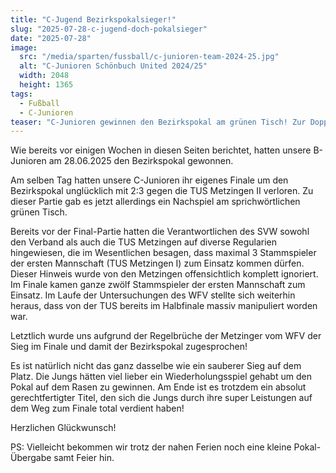 ```yaml
---
title: "C-Jugend Bezirkspokalsieger!"
slug: "2025-07-28-c-jugend-doch-pokalsieger"
date: "2025-07-28"
image:
  src: "/media/sparten/fussball/c-junioren-team-2024-25.jpg"
  alt: "C-Junioren Schönbuch United 2024/25"
  width: 2048
  height: 1365
tags:
  - Fußball
  - C-Junioren
teaser: "C-Junioren gewinnen den Bezirkspokal am grünen Tisch! Zur Doppelmeisterschaft der Aktiven gesellen sich demnach zwei Pokal-Siege der C- und B-Jugend!"
---
```

Wie bereits vor einigen Wochen in diesen Seiten berichtet, hatten unsere B-Junioren am 28.06.2025 den Bezirkspokal gewonnen.

Am selben Tag hatten unsere C-Junioren ihr eigenes Finale um den Bezirkspokal unglücklich mit 2:3 gegen die TUS Metzingen II verloren. Zu dieser Partie gab es jetzt allerdings ein Nachspiel am sprichwörtlichen grünen Tisch.

Bereits vor der Final-Partie hatten die Verantwortlichen des SVW sowohl den Verband als auch die TUS Metzingen auf diverse Regularien hingewiesen, die im Wesentlichen besagen, dass maximal 3 Stammspieler der ersten Mannschaft (TUS Metzingen I) zum Einsatz kommen dürfen.
Dieser Hinweis wurde von den Metzingen offensichtlich komplett ignoriert. Im Finale kamen ganze zwölf Stammspieler der ersten Mannschaft zum Einsatz. Im Laufe der Untersuchungen des WFV stellte sich weiterhin heraus, dass von der TUS bereits im Halbfinale massiv manipuliert worden war.

Letztlich wurde uns aufgrund der Regelbrüche der Metzinger vom WFV der Sieg im Finale und damit der Bezirkspokal zugesprochen!

Es ist natürlich nicht das ganz dasselbe wie ein sauberer Sieg auf dem Platz. Die Jungs hätten viel lieber ein Wiederholungsspiel gehabt um den Pokal auf dem Rasen zu gewinnen. Am Ende ist es trotzdem ein absolut gerechtfertigter Titel, den sich die Jungs durch ihre super Leistungen auf dem Weg zum Finale total verdient haben!

Herzlichen Glückwunsch!

PS: Vielleicht bekommen wir trotz der nahen Ferien noch eine kleine Pokal-Übergabe samt Feier hin.